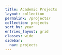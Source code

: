 ```yaml
---
title: Academic Projects
layout: collection
permalink: /projects/
collection: projects
sort_by: year
entries_layout: grid
classes: wide
sidebar:
  nav: projects
---
```

